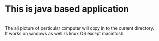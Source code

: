 <h1>This is java based application</h1> </br>
The all picture of perticular computer will copy in to the current directory.</br>
It works on windows as well as linux OS except macintosh.</br>

